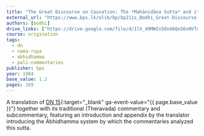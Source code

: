 ```yaml
---
title: "The Great Discourse on Causation: The *Mahānidāna Sutta* and its Commentaries"
external_url: "https://www.bps.lk/olib/bp/bp211s_Bodhi_Great-Discourse-n-Causation.pdf"
authors: [bodhi]
drive_links: ["https://drive.google.com/file/d/1lX_49MWIs5On46QoSOvNVTn89Qi1wzm3"]
course: origination
tags:
  - dn
  - nama-rupa
  - abhidhamma
  - pali-commentaries
publisher: bps
year: 1984
base_value: 1.2
pages: 169
---
```


A translation of [DN 15](https://suttacentral.net/dn15/en/bodhi){:target="_blank" ga-event-value="{{ page.base_value }}"} together with its traditional (Theravada) commentary and subcommentary, featuring an introduction and appendix by the translator introducing the Abhidhamma system by which the commentaries analyzed this sutta.
